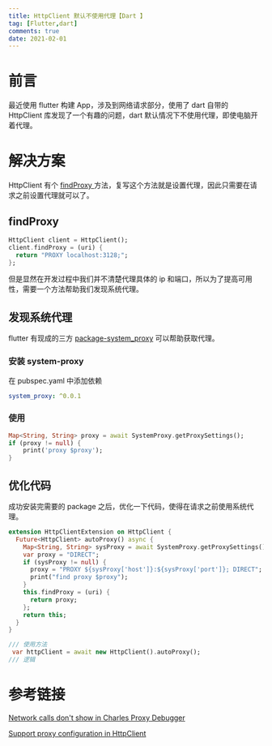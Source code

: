 ```yaml
---
title: HttpClient 默认不使用代理【Dart 】
tag: [Flutter,dart]
comments: true
date: 2021-02-01
---
```


# 前言


最近使用 flutter 构建 App，涉及到网络请求部分，使用了 dart 自带的 HttpClient 库发现了一个有趣的问题，dart 默认情况下不使用代理，即使电脑开着代理。
# 解决方案
HttpClient 有个 [findProxy ](https://api.dart.dev/stable/2.10.5/dart-io/HttpClient/findProxy.html)方法，复写这个方法就是设置代理，因此只需要在请求之前设置代理就可以了。
## findProxy
```dart
HttpClient client = HttpClient();
client.findProxy = (uri) {
  return "PROXY localhost:3128;";
};
```
但是显然在开发过程中我们并不清楚代理具体的 ip 和端口，所以为了提高可用性，需要一个方法帮助我们发现系统代理。
## 发现系统代理
flutter 有现成的三方 [package-system_proxy](https://github.com/kaivean/system_proxy) 可以帮助获取代理。
### 安装 system-proxy
在 pubspec.yaml 中添加依赖
```yaml
system_proxy: ^0.0.1
```
### 使用
```dart
Map<String, String> proxy = await SystemProxy.getProxySettings();
if (proxy != null) {
    print('proxy $proxy');
}
```
## 优化代码
成功安装完需要的 package 之后，优化一下代码，使得在请求之前使用系统代理。
```dart
extension HttpClientExtension on HttpClient {
  Future<HttpClient> autoProxy() async {
    Map<String, String> sysProxy = await SystemProxy.getProxySettings();
    var proxy = "DIRECT";
    if (sysProxy != null) {
      proxy = "PROXY ${sysProxy['host']}:${sysProxy['port']}; DIRECT";
      print("find proxy $proxy");
    }
    this.findProxy = (uri) {
      return proxy;
    };
    return this;
  }
}

/// 使用方法
 var httpClient = await new HttpClient().autoProxy();
/// 逻辑
```


# 参考链接
[Network calls don't show in Charles Proxy Debugger](https://github.com/flutter/flutter/issues/20376)

[Support proxy configuration in HttpClient](https://github.com/dart-lang/sdk/issues/5468)


